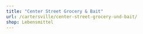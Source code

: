 ```yaml
---
title: "Center Street Grocery & Bait"
url: /cartersville/center-street-grocery-und-bait/
shop: Lebensmittel
---
```

